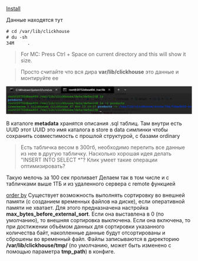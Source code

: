 [Install](https://clickhouse.com/docs/ru/getting-started/tutorial)

Данные находятся тут 
```
# cd /var/lib/clickhouse
# du -sh
34M     .
```

> For MC: Press Ctrl + Space on current directory and this will show it size.

> Просто считайте что вся дира **var/lib/clickhouse** это данные и монтируйте ее

![ex](https://github.com/AV-ghub/ClickHouse/blob/main/001%20Install/res/1.jpg)

В каталоге **metadata** хранятся описания .sql таблиц. Там внутри есть UUID этот UUID это имя каталога в store в data симлинки чтобы сохранить совместимость с прошлой структурой, с базами ordinary

> Есть табличка весом в 300гб, необходимо перелить все данные из нее в другую табличку. Насколько хорошая идея делать "INSERT INTO SELECT *"? Клик умеет такие операции оптимизировать?

Такую мелочь за 100 сек проливает
Делаем так в том числе и с табличками выше 1ТБ и из удаленного сервера с remote функцией

[order by](https://clickhouse.com/docs/ru/sql-reference/statements/select/order-by)
Существует возможность выполнять сортировку во внешней памяти (с созданием временных файлов на диске), если оперативной памяти не хватает. Для этого предназначена настройка **max_bytes_before_external_sort**. Если она выставлена в 0 (по умолчанию), то внешняя сортировка выключена. Если она включена, то при достижении объёмом данных для сортировки указанного количества байт, накопленные данные будут отсортированы и сброшены во временный файл. Файлы записываются в директорию **/var/lib/clickhouse/tmp/** (по умолчанию, может быть изменено с помощью параметра **tmp_path**) в конфиге.
